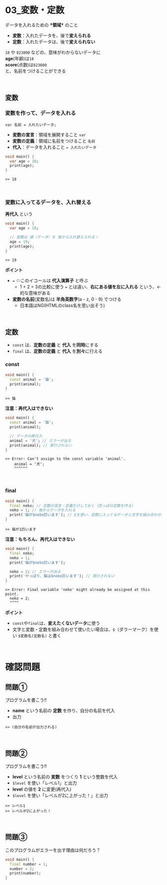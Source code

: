 # **03_変数・定数**

データを入れるための **†領域†** のこと  
- **変数**：入れたデータを、後で**変えられる**  
- **定数**：入れたデータは、後で**変えられない**

`18` や `823800` などの、意味がわからないデータに  
**age**(年齢)は`18`  
**score**(点数)は`823800`  
と、名前をつけることができる

<br>

## **変数**

### **変数を作って、データを入れる**

`var 名前 = 入れたいデータ;`  

- **変数の宣言**：領域を展開すること `var`
- **変数の定義**：領域に名前をつけること `名前`
- **代入**：データを入れること `= 入れたいデータ`

```dart
void main() {
  var age = 18;
  print(age);
}
```

```
>> 18
```
<br>

### **変数に入ってるデータを、入れ替える**

**再代入** という

```dart
void main() {
  var age = 18;

  // 変数は 値（データ）を 後から入れ替えられる！
  age = 19;
  print(age);
}
```

```
>> 19
```

**ポイント**  
- `=` ⇦このイコールは **代入演算子** と呼ぶ
  - 1 + 2 = 3の比較に使う `=` とは違い、**右にある値を左に入れる** という、←的な意味がある
- **変数の名前**(変数名)は **半角英数字**(a - z, 0 - 9) でつける
  - 日本語はNG(HTMLのclass名を思い出そう)

<br>

## **定数**

- `const` は、**定数の定義** と **代入** を**同時**にする
- `final` は、**定数の定義** と **代入** を**別々**に行える

### **const**

```dart
void main() {
  const animal = '猫';
  print(animal);
}
```

```
>> 猫
```

**注意：再代入はできない**


```dart
void main() {
  const animal = '猫';
  print(animal);

  // データの再代入
  animal = '犬'; // エラーが出る
  print(animal); // 実行されない
}
```

```
>> Error: Can't assign to the const variable 'animal'.
    animal = '犬';
    ^^^^^^
```

<br>

### **final**

```dart
void main() {
  final neko; // 定数の宣言・定義だけしておく（空っぽの定数を作る）
  neko = 1; // 後からデータを入れる
  print('猫が$neko匹います'); // $を使い、定数に入ってるデータと文字を組み合わせ出力
}
```

```
>> 猫が1匹います
```
**注意：もちろん、再代入はできない**
```dart
void main() {
  final neko;
  neko = 1;
  print('猫が$neko匹います');

  neko = 2; // エラーが出る
  print('やっぱり、猫は$neko匹います'); // 実行されない
}
```
```
>> Error: Final variable 'neko' might already be assigned at this point.
  neko = 2;
  ^^^^
```

**ポイント**
- `const`や`final`は、**変えたくないデータ**に使う
- 文字と変数・定数を組み合わせて使いたい場合は、`$`（ダラーマーク）を使い `$変数名(定数名)` と書く


<br>

# **確認問題**

## **問題①**
プログラムを書こう!!
- **name** という名前の **定数** を作り、自分の名前を代入
- 出力
```
>> (自分の名前が出力される)
```
<br>

## **問題②**
プログラムを書こう!!
- **level** という名前の **変数** をつくり **1** という整数を代入
- `$level` を使い「レベル1」と出力
- **level** の値を **2** に変更(再代入)
- `$level` を使い「レベルが2に上がった！」と出力
```
>> レベル1
>> レベルが2に上がった！
```
<br>

## **問題③**

このプログラムがエラーを出す理由は何だろう？

```dart
void main() {
  final number = 1;
  number = 2;
  print(number);
}
```